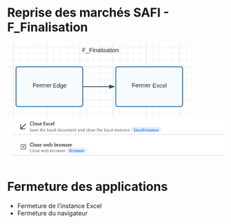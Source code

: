 # Reprise des marchés SAFI - F_Finalisation

![Reprise Marchés SAFI - F_Finalisation Diagramme](RepriseMarchesSAFI-F_Finalisation_Diagramme.png)
![Reprise Marchés SAFI - F_Finalisation Power Automate](RepriseMarchesSAFI-F_Finalisation_PowerAutomate.png)

# Fermeture des applications
- Fermeture de l'instance Excel
- Fermeture du navigateur